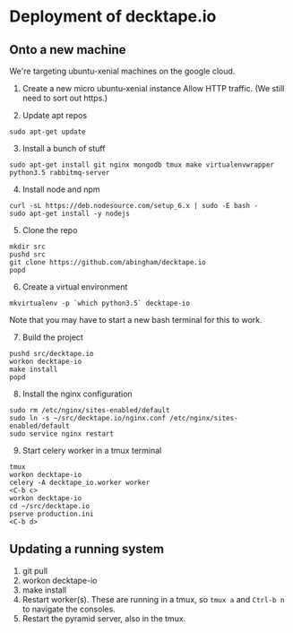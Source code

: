 # Deployment of decktape.io

## Onto a new machine

We're targeting ubuntu-xenial machines on the google cloud.

 1. Create a new micro ubuntu-xenial instance
 Allow HTTP traffic. (We still need to sort out https.)

 2. Update apt repos

 ```
 sudo apt-get update
 ```

 3. Install a bunch of stuff

 ```
 sudo apt-get install git nginx mongodb tmux make virtualenvwrapper python3.5 rabbitmq-server
 ```

 4. Install node and npm
 ```
 curl -sL https://deb.nodesource.com/setup_6.x | sudo -E bash -
 sudo apt-get install -y nodejs
 ```

 5. Clone the repo

 ```
 mkdir src
 pushd src
 git clone https://github.com/abingham/decktape.io
 popd
 ```

 6. Create a virtual environment

 ```
 mkvirtualenv -p `which python3.5` decktape-io
 ```

 Note that you may have to start a new bash terminal for this to work.

 7. Build the project

 ```
 pushd src/decktape.io
 workon decktape-io
 make install
 popd
 ```

 8. Install the nginx configuration
 ```
 sudo rm /etc/nginx/sites-enabled/default
 sudo ln -s ~/src/decktape.io/nginx.conf /etc/nginx/sites-enabled/default
 sudo service nginx restart
 ```

 9. Start celery worker in a tmux terminal
 ```
 tmux
 workon decktape-io
 celery -A decktape_io.worker worker
 <C-b c>
 workon decktape-io
 cd ~/src/decktape.io
 pserve production.ini
 <C-b d>
 ```

## Updating a running system

1. git pull
2. workon decktape-io
3. make install
4. Restart worker(s). These are running in a tmux, so `tmux a` and `Ctrl-b n` to navigate the consoles.
5. Restart the pyramid server, also in the tmux.
